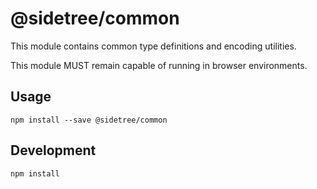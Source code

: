 # @sidetree/common

This module contains common type definitions and encoding utilities.

This module MUST remain capable of running in browser environments.

## Usage

```
npm install --save @sidetree/common
```

## Development

```
npm install
```
